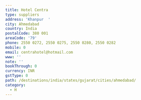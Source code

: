 ```yaml
---
title: Hotel Centra
type: suppliers
address: 'Khanpur  '
city: Ahmedabad
country: India
postalCode: 380 001
areaCode: '79'
phone: 2550 0272, 2550 0275, 2550 0280, 2550 0282
mobile: 0
email: centrahotel@hotmail.com
www: ''
note: ''
bookThrough: 0
currency: INR
gstType: 0
path: /destinations/india/states/gujarat/cities/ahmedabad/
category:
  - H
---
```



